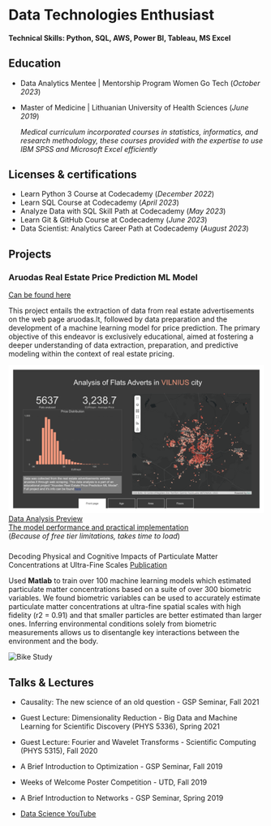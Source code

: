# Data Technologies Enthusiast

#### Technical Skills: Python, SQL, AWS, Power BI, Tableau, MS Excel

## Education
- Data Analytics Mentee | Mentorship Program Women Go Tech (_October 2023_)								       		
- Master of Medicine    | Lithuanian University of Health Sciences  (_June 2019_)
     
  _Medical curriculum incorporated courses in statistics, informatics, and research methodology, these courses provided with the expertise to use IBM SPSS and Microsoft Excel efficiently_  	 			        		

## Licenses & certifications
- Learn Python 3 Course at Codecademy (_December 2022_)
- Learn SQL Course at Codecademy (_April 2023_)
- Analyze Data with SQL Skill Path at Codecademy (_May 2023_)
- Learn Git & GitHub Course at Codecademy (_June 2023_)
- Data Scientist: Analytics Career Path at Codecademy (_August 2023_)

## Projects
### Aruodas Real Estate Price Prediction ML Model
[Can be found here]([https://github.com/ruta-c/Aruodas-Real-Estate-Price-Prediction-ML-Model])

This project entails the extraction of data from real estate advertisements on the web page aruodas.lt, followed by data preparation and the development of a machine learning model for price prediction. The primary objective of this endeavor is exclusively educational, aimed at fostering a deeper understanding of data extraction, preparation, and predictive modeling within the context of real estate pricing.

![Data Analysis](/assets/Aruodas-Final-1.png)
[Data Analysis Preview](/assets/Aruodas-Final.pdf)  
[The model performance and practical implementation](https://price-predictor-hdcz.onrender.com)  
(_Because of free tier limitations, takes time to load_)  


### 
Decoding Physical and Cognitive Impacts of Particulate Matter Concentrations at Ultra-Fine Scales
[Publication](https://www.mdpi.com/1424-8220/22/11/4240)

Used **Matlab** to train over 100 machine learning models which estimated particulate matter concentrations based on a suite of over 300 biometric variables. We found biometric variables can be used to accurately estimate particulate matter concentrations at ultra-fine spatial scales with high fidelity (r2 = 0.91) and that smaller particles are better estimated than larger ones. Inferring environmental conditions solely from biometric measurements allows us to disentangle key interactions between the environment and the body.

![Bike Study](/assets/img/bike_study.jpeg)

## Talks & Lectures
- Causality: The new science of an old question - GSP Seminar, Fall 2021
- Guest Lecture: Dimensionality Reduction - Big Data and Machine Learning for Scientific Discovery (PHYS 5336), Spring 2021
- Guest Lecture: Fourier and Wavelet Transforms - Scientific Computing (PHYS 5315), Fall 2020
- A Brief Introduction to Optimization - GSP Seminar, Fall 2019
- Weeks of Welcome Poster Competition - UTD, Fall 2019
- A Brief Introduction to Networks - GSP Seminar, Spring 2019

- [Data Science YouTube](https://www.youtube.com/channel/UCa9gErQ9AE5jT2DZLjXBIdA)
